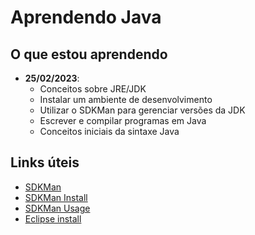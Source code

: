 # Aprendendo Java

## O que estou aprendendo

- **25/02/2023**:
  - Conceitos sobre JRE/JDK
  - Instalar um ambiente de desenvolvimento
  - Utilizar o SDKMan para gerenciar versões da JDK
  - Escrever e compilar programas em Java
  - Conceitos iniciais da sintaxe Java

## Links úteis

- [SDKMan](https://sdkman.io/)
- [SDKMan Install](https://sdkman.io/install)
- [SDKMan Usage](https://sdkman.io/usage)
- [Eclipse install](https://www.edivaldobrito.com.br/eclipse-no-linux/)

